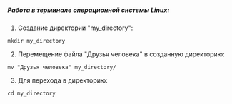 ##### Работа в терминале операционной системы Linux:
1. Создание директории "my_directory":
```
mkdir my_directory
```
2. Перемещение файла "Друзья человека" в созданную директорию:
```
mv "Друзья человека" my_directory/
```  
3. Для перехода в директорию:
```
cd my_directory
```

